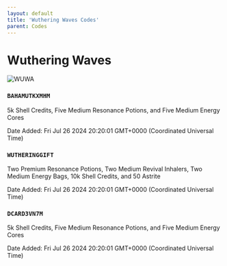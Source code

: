 ```yaml
---
layout: default
title: 'Wuthering Waves Codes'
parent: Codes
---
```


# Wuthering Waves

![WUWA](https://cdn.discordapp.com/emojis/1266477000583811232.png)

### `BAHAMUTKXMHM`

5k Shell Credits, Five Medium Resonance Potions, and Five Medium Energy Cores

Date Added: Fri Jul 26 2024 20:20:01 GMT+0000 (Coordinated Universal Time)

### `WUTHERINGGIFT`

Two Premium Resonance Potions, Two Medium Revival Inhalers, Two Medium Energy Bags, 10k Shell Credits, and 50 Astrite

Date Added: Fri Jul 26 2024 20:20:01 GMT+0000 (Coordinated Universal Time)

### `DCARD3VN7M`

5k Shell Credits, Five Medium Resonance Potions, and Five Medium Energy Cores

Date Added: Fri Jul 26 2024 20:20:01 GMT+0000 (Coordinated Universal Time)